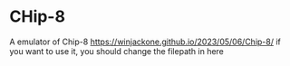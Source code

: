 # CHip-8
A emulator of Chip-8
https://winjackone.github.io/2023/05/06/Chip-8/
if you want to use it, you should change the filepath in here

